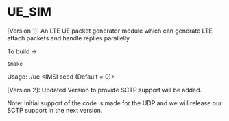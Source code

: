 # UE_SIM

[Version 1]:
An LTE UE packet generator module which can generate LTE attach packets and handle replies parallelly.

To build ->
```
$make
```

Usage:
./ue <number of ue> <IMSI seed (Default = 0)>
  
[Version 2]:
Updated Version to provide SCTP support will be added.

Note: 
Initial support of the code is made for the UDP and we will release our SCTP support in the next version.

